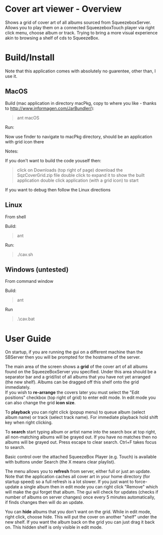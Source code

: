 # Cover art viewer - Overview

Shows a grid of cover art of all albums sourced from SqueezeboxServer.
Allows you to play them on a connected SqueezeboxTouch player via right click menu, choose album or track.
Trying to bring a more visual experience akin to browsing a shelf of cds to SqueezeBox.

# Build/Install

Note that this application comes with absolutely no guarentee, other than, I use it.

## MacOS

Build (mac application in directory macPkg, copy to where you like - thanks to http://www.informagen.com/JarBundler/):

> ant macOS

Run:

Now use finder to navigate to macPkg directory, should be an application with grid icon there

Notes:

If you don't want to build the code youself then:

> click on Downloads (top right of page)
> download the SqzCoverGrid.zip file
> double click to expand it to show the built application
> double click application (with a grid icon) to start

If you want to debug then follow the Linux directions

## Linux
From shell

Build:

> ant

Run:

> ./cav.sh


## Windows (untested)
From command window

Build:

> ant

Run

> .\cav.bat


# User Guide

On startup, if you are running the gui on a different machine than the SBServer then you will be prompted for the hostname of the server.

The main area of the screen shows a **grid** of the cover art of all albums found on the SqueezeBoxServer you specified.
Under this area should be a separator bar and a grid/list of all albums that you have not yet arranged (the new shelf).
Albums can be dragged off this shelf onto the grid immediately.   
If you wish to **re-arrange** the covers later you must select the "Edit positions" checkbox (top right of grid) to enter edit mode.
In edit mode you can also change the grid **icon size**.

To **playback** you can right click (popup menu) to queue album (select album name) or track (select track name).
For immediate playback hold shift key when right clicking.

To **search** start typing album or artist name into the search box at top right, all non-matching albums will be grayed out.
If you have no matches then no albums will be grayed out.  Press escape to clear search.  Ctrl+F takes focus to search.

Basic control over the attached SqueezeBox Player (e.g. Touch) is available with buttons under Search (the X means clear playlist).

The menu allows you to **refresh** from server, either full or just an update.  Note that the application caches all cover art
in your home directory (for startup speed) so a full refresh is a lot slower.
If  you just want to force-update a single album then in edit mode you can right click "Remove" which will make the gui forget that album.
The gui will check for updates (checks if number of albums on server changes) once every 5 minutes automatically, if finds changes then
will do an update.

You can **hide** albums that you don't want on the grid.  While in edit mode, right click, choose hide.  This will put the cover
on another "shelf" under the new shelf.  If you want the album back on the grid  you can just drag it back on.
This hidden shelf is only visible in edit mode.

